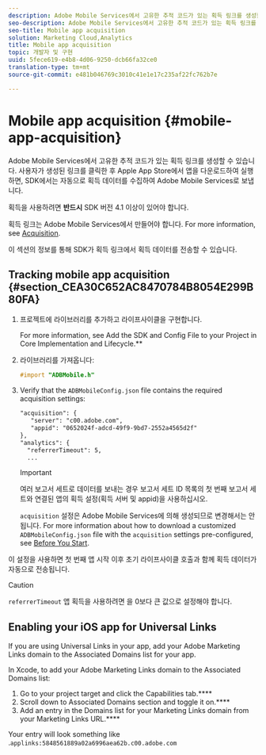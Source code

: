 ```yaml
---
description: Adobe Mobile Services에서 고유한 추적 코드가 있는 획득 링크를 생성할 수 있습니다. 사용자가 생성된 링크를 클릭한 후 Apple App Store에서 앱을 다운로드하여 실행하면, SDK에서는 자동으로 획득 데이터를 수집하여 Adobe Mobile Services로 보냅니다.
seo-description: Adobe Mobile Services에서 고유한 추적 코드가 있는 획득 링크를 생성할 수 있습니다. 사용자가 생성된 링크를 클릭한 후 Apple App Store에서 앱을 다운로드하여 실행하면, SDK에서는 자동으로 획득 데이터를 수집하여 Adobe Mobile Services로 보냅니다.
seo-title: Mobile app acquisition
solution: Marketing Cloud,Analytics
title: Mobile app acquisition
topic: 개발자 및 구현
uuid: 5fece619-e4b8-4d06-9250-dcb66fa32ce0
translation-type: tm+mt
source-git-commit: e481b046769c3010c41e1e17c235af22fc762b7e

---
```



# Mobile app acquisition {#mobile-app-acquisition}

Adobe Mobile Services에서 고유한 추적 코드가 있는 획득 링크를 생성할 수 있습니다. 사용자가 생성된 링크를 클릭한 후 Apple App Store에서 앱을 다운로드하여 실행하면, SDK에서는 자동으로 획득 데이터를 수집하여 Adobe Mobile Services로 보냅니다.

획득을 사용하려면 **반드시** SDK 버전 4.1 이상이 있어야 합니다.

획득 링크는 Adobe Mobile Services에서 만들어야 합니다. For more information, see [Acquisition](/help/using/acquisition-main/acquisition-main.md).

이 섹션의 정보를 통해 SDK가 획득 링크에서 획득 데이터를 전송할 수 있습니다.

## Tracking mobile app acquisition {#section_CEA30C652AC8470784B8054E299B80FA}

1. 프로젝트에 라이브러리를 추가하고 라이프사이클을 구현합니다.

   For more information, see Add the SDK and Config File to your Project in Core Implementation and Lifecycle.**[](/help/ios/getting-started/dev-qs.md)
1. 라이브러리를 가져옵니다:

   ```objective-c
   #import "ADBMobile.h"
   ```

1. Verify that the `ADBMobileConfig.json` file contains the required acquisition settings:

   ```xml
   "acquisition": { 
      "server": "c00.adobe.com", 
      "appid": "0652024f-adcd-49f9-9bd7-2552a4565d2f" 
   }, 
   "analytics": { 
     "referrerTimeout": 5, 
     ...
   ```

   >[!IMPORTANT]
   >
   > 여러 보고서 세트로 데이터를 보내는 경우 보고서 세트 ID 목록의 첫 번째 보고서 세트와 연결된 앱의 획득 설정(획득 서버 및 appid)을 사용하십시오.

   `acquisition` 설정은 Adobe Mobile Services에 의해 생성되므로 변경해서는 안 됩니다. For more information about how to download a customized `ADBMobileConfig.json` file with the `acquisition` settings pre-configured, see [Before You Start](/help/ios/getting-started/requirements.md).

이 설정을 사용하면 첫 번째 앱 시작 이후 초기 라이프사이클 호출과 함께 획득 데이터가 자동으로 전송됩니다.

>[!CAUTION]
>
>`referrerTimeout`  앱 획득을 사용하려면 을 0보다 큰 값으로 설정해야 합니다.

## Enabling your iOS app for Universal Links

If you are using Universal Links in your app, add your Adobe Marketing Links domain to the Associated Domains list for your app.

In Xcode, to add your Adobe Marketing Links domain to the Associated Domains list:

1. Go to your project target and click the Capabilities tab.****
2. Scroll down to Associated Domains section and toggle it on.****
3. Add an entry in the Domains list for your Marketing Links domain from your Marketing Links URL.****

Your entry will look something like  .`applinks:5848561889a02a6996aea62b.c00.adobe.com`